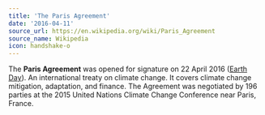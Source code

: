 ```yaml
---
title: 'The Paris Agreement'
date: '2016-04-11'
source_url: https://en.wikipedia.org/wiki/Paris_Agreement
source_name: Wikipedia
icon: handshake-o
---
```


The **Paris Agreement** was opened for signature on 22 April 2016 ([Earth Day](https://en.wikipedia.org/wiki/Earth_Day)). An international treaty on climate change. It covers climate change mitigation, adaptation, and finance. The Agreement was negotiated by 196 parties at the 2015 United Nations Climate Change Conference near Paris, France.
